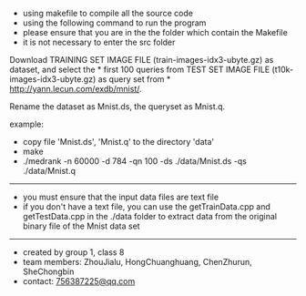 * using makefile to compile all the source code
* using the following command to run the program
* please ensure that you are in the the folder which contain the Makefile
* it is not necessary to enter the src folder

Download TRAINING SET IMAGE FILE (train-images-idx3-ubyte.gz) as dataset, and select the * first 100 queries from TEST SET IMAGE FILE (t10k-images-idx3-ubyte.gz) as query set from * http://yann.lecun.com/exdb/mnist/.

Rename the dataset as Mnist.ds, the queryset as Mnist.q.

example:
* copy file 'Mnist.ds', 'Mnist.q' to the directory 'data'
* make
* ./medrank -n 60000 -d 784 -qn 100 -ds ./data/Mnist.ds -qs ./data/Mnist.q

---------------------------------------------------------------------------
* you must ensure that the input data files are text file
* if you don't have a text file, you can use the getTrainData.cpp and getTestData.cpp in the ./data folder to extract data from the original binary file of the Mnist data set

---------------------------------------------------------------------------
* created by group 1, class 8
* team members: ZhouJialu,
                HongChuanghuang,
                ChenZhurun,
                SheChongbin
* contact: 756387225@qq.com